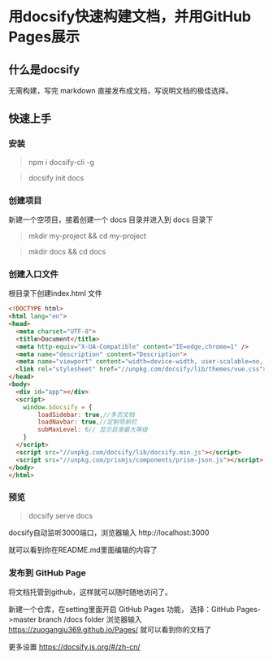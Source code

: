 # 用docsify快速构建文档，并用GitHub Pages展示
## 什么是docsify
无需构建，写完 markdown 直接发布成文档，写说明文档的极佳选择。

## 快速上手
### 安装

> npm i docsify-cli -g

> docsify init docs

### 创建项目
新建一个空项目，接着创建一个 docs 目录并进入到 docs 目录下

> mkdir my-project && cd my-project

> mkdir docs && cd docs

### 创建入口文件
根目录下创建index.html 文件
```html
<!DOCTYPE html>
<html lang="en">
<head>
  <meta charset="UTF-8">
  <title>Document</title>
  <meta http-equiv="X-UA-Compatible" content="IE=edge,chrome=1" />
  <meta name="description" content="Description">
  <meta name="viewport" content="width=device-width, user-scalable=no, initial-scale=1.0, maximum-scale=1.0, minimum-scale=1.0">
  <link rel="stylesheet" href="//unpkg.com/docsify/lib/themes/vue.css">
</head>
<body>
  <div id="app"></div>
  <script>
    window.$docsify = {
		loadSidebar: true,//多页文档
		loadNavbar: true,//定制导航栏 
		subMaxLevel: 6// 显示目录最大等级
    }
  </script>
  <script src="//unpkg.com/docsify/lib/docsify.min.js"></script>
  <script src="//unpkg.com/prismjs/components/prism-json.js"></script>
</body>
</html>
```

### 预览

> docsify serve docs

docsify自动监听3000端口，浏览器输入 http://localhost:3000

就可以看到你在README.md里面编辑的内容了

### 发布到 GitHub Page
将文档托管到github，这样就可以随时随地访问了。

新建一个仓库，在setting里面开启 GitHub Pages 功能，
选择：GitHub Pages->master branch /docs folder
浏览器输入 https://zuogangju369.github.io/Pages/  就可以看到你的文档了

更多设置 https://docsify.js.org/#/zh-cn/